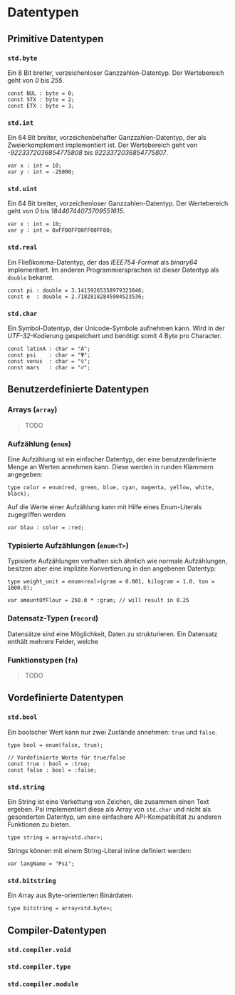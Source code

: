 # Datentypen

## Primitive Datentypen

### `std.byte`
Ein 8 Bit breiter, vorzeichenloser Ganzzahlen-Datentyp. Der Wertebereich geht von *0* bis *255*.

```psi
const NUL : byte = 0;
const STX : byte = 2;
const ETX : byte = 3;
```

### `std.int`
Ein 64 Bit breiter, vorzeichenbehafter Ganzzahlen-Datentyp, der als Zweierkomplement implementiert ist.
Der Wertebereich geht von *-9223372036854775808* bis *9223372036854775807*.

```psi
var x : int = 10;
var y : int = -25000;
```

### `std.uint`
Ein 64 Bit breiter, vorzeichenloser Ganzzahlen-Datentyp. Der Wertebereich geht von *0* bis *18446744073709551615*.

```psi
var x : int = 10;
var y : int = 0xFF00FF00FF00FF00;
```

### `std.real`

Ein Fließkomma-Datentyp, der das *IEEE754-Format* als *binary64* implementiert. Im anderen Programmiersprachen ist dieser
Datentyp als `double` bekannt.

```psi
const pi : double = 3.14159265358979323846;
const e  : double = 2.71828182845904523536;
```

### `std.char`

Ein Symbol-Datentyp, der Unicode-Symbole aufnehmen kann. Wird in der *UTF-32*-Kodierung gespeichert und benötigt somit 4 Byte pro Character.

```psi
const latinA : char = "A"; 
const psi    : char = "Ψ";
const venus  : char = "♀";
const mars   : char = "♂";
```

## Benutzerdefinierte Datentypen

### Arrays (`array`)

> TODO

### Aufzählung (`enum`)
Eine Aufzählung ist ein einfacher Datentyp, der eine benutzerdefinierte Menge an Werten annehmen kann. Diese werden in runden Klammern angegeben:

```psi
type color = enum(red, green, blue, cyan, magenta, yellow, white, black);
```

Auf die Werte einer Aufzählung kann mit Hilfe eines Enum-Literals zugegriffen werden:

```psi
var blau : color = :red;
```

### Typisierte Aufzählungen (`enum<T>`)

Typisierte Aufzählungen verhalten sich ähnlich wie normale Aufzählungen, besitzen aber eine implizite Konvertierung in den angebenen Datentyp:

```psi
type weight_unit = enum<real>(gram = 0.001, kilogram = 1.0, ton = 1000.0);

var amountOfFlour = 250.0 * :gram; // will result in 0.25
```

### Datensatz-Typen (`record`)

Datensätze sind eine Möglichkeit, Daten zu strukturieren. Ein Datensatz enthält mehrere Felder, welche 

### Funktionstypen (`fn`)

> TODO

## Vordefinierte Datentypen

### `std.bool`

Ein boolscher Wert kann nur zwei Zustände annehmen: `true` und `false`. 

```psi
type bool = enum(false, true);

// Vordefinierte Werte für true/false
const true : bool = :true;
const false : bool = :false;
```

### `std.string`

Ein String ist eine Verkettung von Zeichen, die zusammen einen Text ergeben. Psi implementiert diese als
Array von `std.char` und nicht als gesonderten Datentyp, um eine einfachere API-Kompatibiltät zu anderen
Funktionen zu bieten.

```psi
type string = array<std.char>;
```

Strings können mit einem String-Literal inline definiert werden:

```
var langName = "Psi";
```

### `std.bitstring`

Ein Array aus Byte-orientierten Binärdaten.

```psi
type bitstring = array<std.byte>;
```

## Compiler-Datentypen

### `std.compiler.void`

### `std.compiler.type`

### `std.compiler.module`

